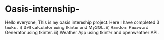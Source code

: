 # Oasis-internship-

Hello everyone, This is my oasis internship project.
Here I have completed 3 tasks :
  i) BMI calculator using tkinter and MySQL.
  ii) Random Password Generator using tkinter.
  iii) Weather App using tkinter and openweather API.
